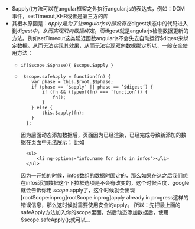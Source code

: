 - $apply()方法可以在angular框架之外执行angular.js的表达式，例如：DOM事件，setTimeout,XHR或者是第三方的库
- 其根本原因是：$apply是为了让angularjs内部没有在$digest状态中的代码进入到$digest中，从而实现双向数据绑定。而$digest就是angularjs检测数据更新的方法。例如setTimeout这类延迟函数angularjs不会失去自动运行$digest来绑定数据。从而无法实现其效果，从而无法实现双向数据绑定所以，一般安全使用方法：
	- `if($scope.$$phase){
			$scope.$apply
		}`

	- 	```
		 $scope.safeApply = function(fn) {
    		var phase = this.$root.$$phase;
		    if (phase == ‘$apply‘ || phase == ‘$digest‘) {
		        if (fn && (typeof(fn) === ‘function‘)) {
		            fn();
		        }
		    } else {
		        this.$apply(fn);
		    }
		  };
		```
		  因为后面动态添加数据后，页面因为已经渲染，已经完成导致新添加的数据在页面中无法展示；
		  比如
		  ```
		  	<ul>
				<li ng-options="info.name for info in infos"></li>
		  	</ul>
		  ```
		  因为一开始的时候，infos数组的数据时固定的，那么如果在这之后我们想在infos添加数据这个下拉框选项是不会有改变的，这个时候百度，google就会告诉你用
		  $scope.$apply了，这个时候就会出现[rootScope:inprog]rootScope:inprog]apply already in progress这样的错误信息，那么这时候就需要使用安全的apply。
		  所以：先把最上面的safeApply方法加入你的scope里面，然后动态添加数据后，使用$scope.safeApply();就可以...

	